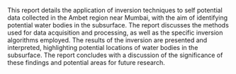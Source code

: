This report details the application of inversion techniques to self potential data collected in the Ambet region near Mumbai, with the aim of identifying potential water bodies in the subsurface. The report discusses the methods used  for data
acquisition and processing, as well as the specific inversion algorithms employed. The results of the inversion are presented and interpreted, highlighting potential locations of water bodies in the subsurface. The report concludes with
a discussion of the significance of these findings and potential areas for future research.
